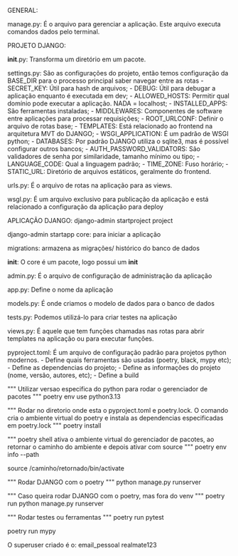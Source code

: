GENERAL:

manage.py: É o arquivo para gerenciar a aplicação. Este arquivo executa comandos dados pelo terminal.

PROJETO DJANGO:

__init__.py: Transforma um diretório em um pacote.

settings.py: São as configurações do projeto, então temos configuração da BASE_DIR para o processo
principal saber navegar entre as rotas
    - SECRET_KEY: Útil para hash de arquivos;
    - DEBUG: Útil para debugar a aplicação enquanto é executada em dev;
    - ALLOWED_HOSTS: Permitir qual domínio pode executar a aplicação. NADA = localhost;
    - INSTALLED_APPS: São ferramentas instaladas;
    - MIDDLEWARES: Componentes de software entre aplicações para processar requisições;
    - ROOT_URLCONF: Definir o arquivo de rotas base;
    - TEMPLATES: Está relacionado ao frontend na arquitetura MVT do DJANGO;
    - WSGI_APPLICATION: É um padrão de WSGI python;
    - DATABASES: Por padrão DJANGO utiliza o sqlite3, mas é possível configurar outros bancos;
    - AUTH_PASSWORD_VALIDATORS: São validadores de senha por similaridade, tamanho mínimo ou tipo;
    - LANGUAGE_CODE: Qual a linguagem padrão;
    - TIME_ZONE: Fuso horário;
    - STATIC_URL: Diretório de arquivos estáticos, geralmente do frontend.

urls.py: É o arquivo de rotas na aplicação para as views.

wsgl.py: É um arquivo exclusivo para publicação da aplicação e está relacionado a 
configuração da aplicação para deploy

APLICAÇÃO DJANGO:
django-admin startproject project

django-admin startapp core: para iniciar a aplicação

migrations: armazena as migrações/ histórico do banco de dados

__init__: O core é um pacote, logo possui um __init__

admin.py: É o arquivo de configuração de administração da aplicação

app.py: Define o nome da aplicação

models.py: É onde criamos o modelo de dados para o banco de dados

tests.py: Podemos utilizá-lo para criar testes na aplicação

views.py: É aquele que tem funções chamadas nas rotas para abrir templates 
na aplicação ou para executar funções.

pyproject.toml: É um arquivo de configuração padrão para projetos python modernos.
    - Define quais ferramentas são usadas (poetry, black, mypy etc);
    - Define as dependencias do projeto;
    - Define as informações do projeto (nome, versão, autores, etc);
    - Define a build


"""
Utilizar versao especifica do python para rodar o gerenciador de pacotes
"""
poetry env use python3.13 

"""
Rodar no diretorio onde esta o pyproject.toml e poetry.lock.
O comando cria o ambiente virtual do poetry e instala as dependencias 
especificadas em poetry.lock
"""
poetry install 

"""
poetry shell ativa o ambiente virtual do gerenciador de pacotes, ao retornar 
o caminho do ambiente e depois ativar com source
"""
poetry env info --path

source /caminho/retornado/bin/activate

"""
Rodar DJANGO com o poetry
"""
python manage.py runserver

"""
Caso queira rodar DJANGO com o poetry, mas fora do venv 
"""
poetry run python manage.py runserver

"""
Rodar testes ou ferramentas
"""
poetry run pytest

poetry run mypy

O superuser criado é o:
email_pessoal
realmate123